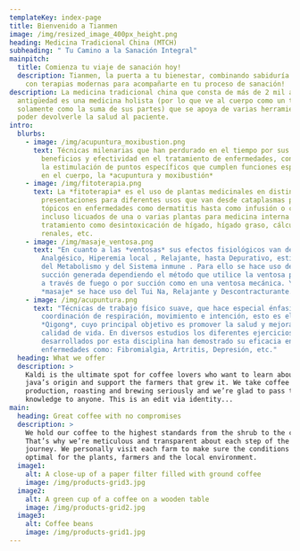 ```yaml
---
templateKey: index-page
title: Bienvenido a Tianmen
image: /img/resized_image_400px_height.png
heading: Medicina Tradicional China (MTCH)
subheading: " Tu Camino a la Sanación Integral"
mainpitch:
  title: Comienza tu viaje de sanación hoy!
  description: Tianmen, la puerta a tu bienestar, combinando sabiduría ancestral
    con terapias modernas para acompañarte en tu proceso de sanación!
description: La medicina tradicional china que consta de más de 2 mil años de
  antigüedad es una medicina holista (por lo que ve al cuerpo como un todo y no
  solamente como la suma de sus partes) que se apoya de varias herramientas para
  poder devolverle la salud al paciente.
intro:
  blurbs:
    - image: /img/acupuntura_moxibustion.png
      text: Técnicas milenarias que han perdurado en el tiempo por sus múltiples
        beneficios y efectividad en el tratamiento de enfermedades, consisten en
        la estimulación de puntos específicos que cumplen funciones especificas
        en el cuerpo, la *acupuntura y moxibustión*
    - image: /img/fitoterapia.png
      text: La *fitoterapia* es el uso de plantas medicinales en distintas
        presentaciones para diferentes usos que van desde cataplasmas para usos
        tópicos en enfermedades como dermatitis hasta como infusión o cocción o
        incluso licuados de una o varias plantas para medicina interna en
        tratamiento como desintoxicación de hígado, hígado graso, cálculos
        renales, etc.
    - image: /img/masaje_ventosa.png
      text: "En cuanto a las *ventosas* sus efectos fisiológicos van desde:
        Analgésico, Hiperemia local , Relajante, hasta Depurativo, estimulante
        del Metabolismo y del Sistema inmune . Para ello se hace uso de la
        succión generada dependiendo el método que utilice la ventosa por vacío
        a través de fuego o por succión como en una ventosa mecánica. Y del
        *masaje* se hace uso del Tui Na, Relajante y Descontracturante."
    - image: /img/acupuntura.png
      text: "Técnicas de trabajo físico suave, que hace especial énfasis en la
        coordinación de respiración, movimiento e intención, esto es el
        *Qigong*, cuyo principal objetivo es promover la salud y mejorar la
        calidad de vida. En diversos estudios los diferentes ejercicios internos
        desarrollados por esta disciplina han demostrado su eficacia en
        enfermedades como: Fibromialgia, Artritis, Depresión, etc."
  heading: What we offer
  description: >
    Kaldi is the ultimate spot for coffee lovers who want to learn about their
    java’s origin and support the farmers that grew it. We take coffee
    production, roasting and brewing seriously and we’re glad to pass that
    knowledge to anyone. This is an edit via identity...
main:
  heading: Great coffee with no compromises
  description: >
    We hold our coffee to the highest standards from the shrub to the cup.
    That’s why we’re meticulous and transparent about each step of the coffee’s
    journey. We personally visit each farm to make sure the conditions are
    optimal for the plants, farmers and the local environment.
  image1:
    alt: A close-up of a paper filter filled with ground coffee
    image: /img/products-grid3.jpg
  image2:
    alt: A green cup of a coffee on a wooden table
    image: /img/products-grid2.jpg
  image3:
    alt: Coffee beans
    image: /img/products-grid1.jpg
---
```

